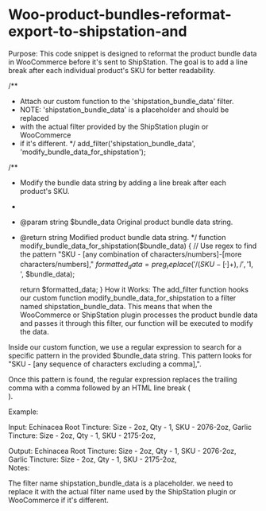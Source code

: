 # Woo-product-bundles-reformat-export-to-shipstation-and

Purpose:
This code snippet is designed to reformat the product bundle data in WooCommerce before it's sent to ShipStation. The goal is to add a line break after each individual product's SKU for better readability.


/**
 * Attach our custom function to the 'shipstation_bundle_data' filter.
 * NOTE: 'shipstation_bundle_data' is a placeholder and should be replaced 
 * with the actual filter provided by the ShipStation plugin or WooCommerce 
 * if it's different.
 */
add_filter('shipstation_bundle_data', 'modify_bundle_data_for_shipstation');

/**
 * Modify the bundle data string by adding a line break after each product's SKU.
 *
 * @param string $bundle_data Original product bundle data string.
 * @return string Modified product bundle data string.
 */
function modify_bundle_data_for_shipstation($bundle_data) {
    // Use regex to find the pattern "SKU - [any combination of characters/numbers]-[more characters/numbers],"
    $formatted_data = preg_replace('/(SKU - [^,]+),/', '$1,<br />', $bundle_data);
    
    return $formatted_data;
}
How it Works:
The add_filter function hooks our custom function modify_bundle_data_for_shipstation to a filter named shipstation_bundle_data. This means that when the WooCommerce or ShipStation plugin processes the product bundle data and passes it through this filter, our function will be executed to modify the data.

Inside our custom function, we use a regular expression to search for a specific pattern in the provided $bundle_data string. This pattern looks for "SKU - [any sequence of characters excluding a comma],".

Once this pattern is found, the regular expression replaces the trailing comma with a comma followed by an HTML line break (<br />).

Example:

Input:
Echinacea Root Tincture: Size - 2oz, Qty - 1, SKU - 2076-2oz, Garlic Tincture: Size - 2oz, Qty - 1, SKU - 2175-2oz,

Output:
Echinacea Root Tincture: Size - 2oz, Qty - 1, SKU - 2076-2oz,<br /> Garlic Tincture: Size - 2oz, Qty - 1, SKU - 2175-2oz,<br />
Notes:

The filter name shipstation_bundle_data is a placeholder. we need to replace it with the actual filter name used by the ShipStation plugin or WooCommerce if it's different.
